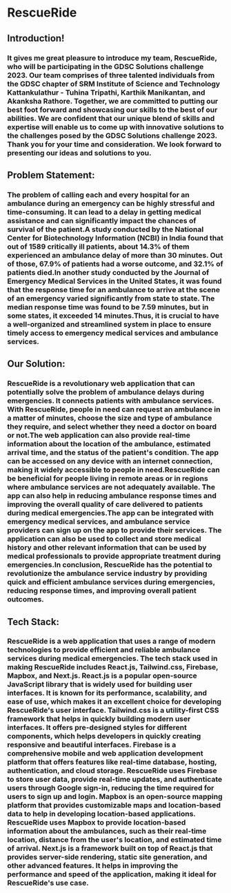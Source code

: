 # RescueRide

## Introduction!

### It gives me great pleasure to introduce my team, RescueRide, who will be participating in the GDSC Solutions challenge 2023. Our team comprises of three talented individuals from the GDSC chapter of SRM Institute of Science and Technology Kattankulathur - Tuhina Tripathi, Karthik Manikantan, and Akanksha Rathore. Together, we are committed to putting our best foot forward and showcasing our skills to the best of our abilities. We are confident that our unique blend of skills and expertise will enable us to come up with innovative solutions to the challenges posed by the GDSC Solutions challenge 2023. Thank you for your time and consideration. We look forward to presenting our ideas and solutions to you.

## Problem Statement:

### The problem of calling each and every hospital for an ambulance during an emergency can be highly stressful and time-consuming. It can lead to a delay in getting medical assistance and can significantly impact the chances of survival of the patient.A study conducted by the National Center for Biotechnology Information (NCBI) in India found that out of 1589 critically ill patients, about 14.3% of them experienced an ambulance delay of more than 30 minutes. Out of those, 67.9% of patients had a worse outcome, and 32.1% of patients died.In another study conducted by the Journal of Emergency Medical Services in the United States, it was found that the response time for an ambulance to arrive at the scene of an emergency varied significantly from state to state. The median response time was found to be 7.59 minutes, but in some states, it exceeded 14 minutes.Thus, it is crucial to have a well-organized and streamlined system in place to ensure timely access to emergency medical services and ambulance services.

## Our Solution: 

### RescueRide is a revolutionary web application that can potentially solve the problem of ambulance delays during emergencies. It connects patients with ambulance services. With RescueRide, people in need can request an ambulance in a matter of minutes, choose the size and type of ambulance they require, and select whether they need a doctor on board or not.The web application can also provide real-time information about the location of the ambulance, estimated arrival time, and the status of the patient's condition. The app can be accessed on any device with an internet connection, making it widely accessible to people in need.RescueRide can be beneficial for people living in remote areas or in regions where ambulance services are not adequately available. The app can also help in reducing ambulance response times and improving the overall quality of care delivered to patients during medical emergencies.The app can be integrated with emergency medical services, and ambulance service providers can sign up on the app to provide their services. The application can also be used to collect and store medical history and other relevant information that can be used by medical professionals to provide appropriate treatment during emergencies.In conclusion, RescueRide has the potential to revolutionize the ambulance service industry by providing quick and efficient ambulance services during emergencies, reducing response times, and improving overall patient outcomes.

## Tech Stack:

### RescueRide is a web application that uses a range of modern technologies to provide efficient and reliable ambulance services during medical emergencies. The tech stack used in making RescueRide includes React.js, Tailwind.css, Firebase, Mapbox, and Next.js. React.js is a popular open-source JavaScript library that is widely used for building user interfaces. It is known for its performance, scalability, and ease of use, which makes it an excellent choice for developing RescueRide's user interface. Tailwind.css is a utility-first CSS framework that helps in quickly building modern user interfaces. It offers pre-designed styles for different components, which helps developers in quickly creating responsive and beautiful interfaces. Firebase is a comprehensive mobile and web application development platform that offers features like real-time database, hosting, authentication, and cloud storage. RescueRide uses Firebase to store user data, provide real-time updates, and authenticate users through Google sign-in, reducing the time required for users to sign up and login. Mapbox is an open-source mapping platform that provides customizable maps and location-based data to help in developing location-based applications. RescueRide uses Mapbox to provide location-based information about the ambulances, such as their real-time location, distance from the user's location, and estimated time of arrival. Next.js is a framework built on top of React.js that provides server-side rendering, static site generation, and other advanced features. It helps in improving the performance and speed of the application, making it ideal for RescueRide's use case.
